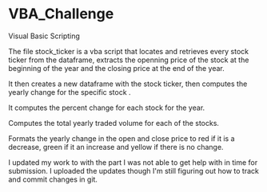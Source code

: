 # VBA_Challenge
Visual Basic Scripting

The file stock_ticker is a vba script that locates and retrieves every stock ticker from the dataframe, extracts the openning price of the stock at the beginning of the year and the closing price at the end of the year.

It then creates a new dataframe with the stock ticker, then computes the yearly change for the specific stock .

It computes the percent change for each stock for the year.

Computes the total yearly traded volume for each of the stocks.

Formats the yearly change in the open and close price to red if it is a decrease, green if it an increase and yellow if there is no change.

I updated my work to with the part I was not able to get help with in time for submission. I uploaded the updates though I'm still figuring out how to track and commit changes in git.
